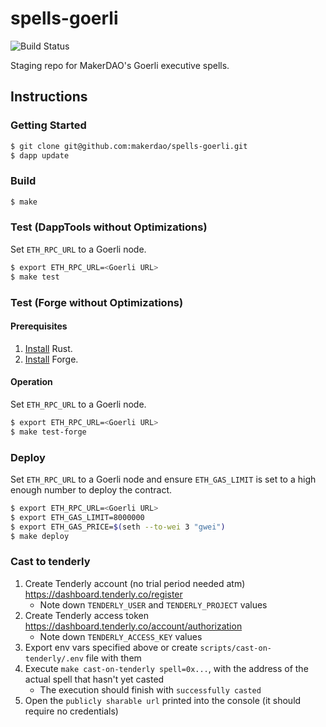 # spells-goerli

![Build Status](https://github.com/makerdao/spells-goerli/actions/workflows/.github/workflows/tests.yaml/badge.svg?branch=master)

Staging repo for MakerDAO's Goerli executive spells.

## Instructions

### Getting Started

```bash
$ git clone git@github.com:makerdao/spells-goerli.git
$ dapp update
```

### Build

```bash
$ make
```

### Test (DappTools without Optimizations)

Set `ETH_RPC_URL` to a Goerli node.

```bash
$ export ETH_RPC_URL=<Goerli URL>
$ make test
```

### Test (Forge without Optimizations)

#### Prerequisites
1. [Install](https://www.rust-lang.org/tools/install) Rust.
2. [Install](https://github.com/gakonst/foundry#forge) Forge.

#### Operation
Set `ETH_RPC_URL` to a Goerli node.

```bash
$ export ETH_RPC_URL=<Goerli URL>
$ make test-forge
```

### Deploy

Set `ETH_RPC_URL` to a Goerli node and ensure `ETH_GAS_LIMIT` is set to a high enough number to deploy the contract.

```bash
$ export ETH_RPC_URL=<Goerli URL>
$ export ETH_GAS_LIMIT=8000000
$ export ETH_GAS_PRICE=$(seth --to-wei 3 "gwei")
$ make deploy
```

### Cast to tenderly

1. Create Tenderly account (no trial period needed atm) https://dashboard.tenderly.co/register
    - Note down `TENDERLY_USER` and `TENDERLY_PROJECT` values
2. Create Tenderly access token https://dashboard.tenderly.co/account/authorization
    - Note down `TENDERLY_ACCESS_KEY` values
3. Export env vars specified above or create `scripts/cast-on-tenderly/.env` file with them
4. Execute `make cast-on-tenderly spell=0x...`, with the address of the actual spell that hasn't yet casted
    - The execution should finish with `successfully casted`
5. Open the `publicly sharable url` printed into the console (it should require no credentials)
